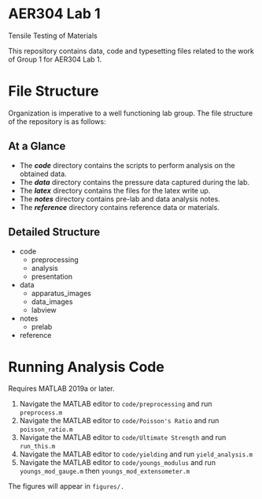 # AER304 Lab 1
Tensile Testing of Materials

This repository contains data, code and typesetting files related to the work of Group 1 for AER304 Lab 1.

# File Structure
Organization is imperative to a well functioning lab group. The file structure of the repository is as follows:

## At a Glance
* The ***code*** directory contains the scripts to perform analysis on the obtained data.
* The ***data*** directory contains the pressure data captured during the lab.
* The ***latex*** directory contains the files for the latex write up.
* The ***notes*** directory contains pre-lab and data analysis notes.
* The ***reference*** directory contains reference data or materials.

## Detailed Structure
* code
  * preprocessing
  * analysis
  * presentation
* data
  * apparatus_images
  * data_images
  * labview
* notes
  * prelab
* reference

# Running Analysis Code
Requires MATLAB 2019a or later.
1. Navigate the MATLAB editor to `code/preprocessing` and run `preprocess.m`
2. Navigate the MATLAB editor to `code/Poisson's Ratio` and run `poisson_ratio.m`
3. Navigate the MATLAB editor to `code/Ultimate Strength` and run `run_this.m`
4. Navigate the MATLAB editor to `code/yielding` and run `yield_analysis.m`
5. Navigate the MATLAB editor to `code/youngs_modulus` and run `youngs_mod_gauge.m` then `youngs_mod_extensometer.m`

The figures will appear in `figures/.`

